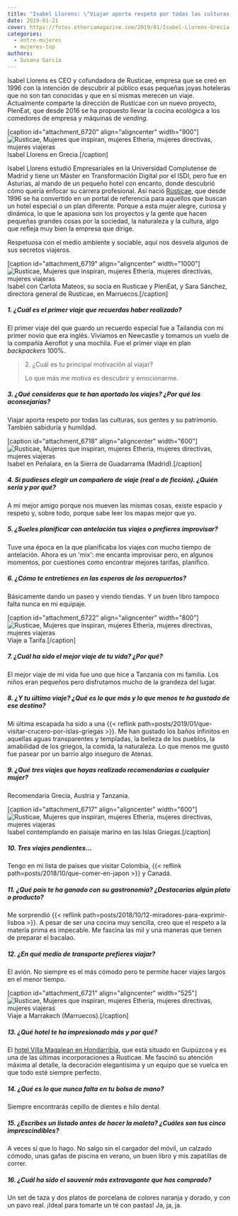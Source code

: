 ```yaml
---
title: "Isabel Llorens: \"Viajar aporta respeto por todas las culturas, sus gentes y su patrimonio\""
date: 2019-01-21
cover: https://fotos.etheriamagazine.com/2019/01/Isabel-Llorens-Grecia.jpg
categories: 
  - entre-mujeres
  - mujeres-top
authors: 
  - Susana García
---
```


Isabel Llorens es CEO y cofundadora de Rusticae, empresa que se creó en 1996 con la intención de descubrir al público esas pequeñas joyas hoteleras que no son tan conocidas y que en sí mismas merecen un viaje. Actualmente comparte la dirección de Rusticae con un nuevo proyecto, PlenEat, que desde 2016 se ha propuesto llevar la cocina ecológica a los comedores de empresa y máquinas de _vending_.

\[caption id="attachment\_6720" align="aligncenter" width="900"\]![Rusticae, Mujeres que inspiran, mujeres Etheria, mujeres directivas, mujeres viajeras](https://fotos.etheriamagazine.com/2019/01/Isabel-Llorens-Grecia.jpg "Isabel Llorens en Grecia.") Isabel Llorens en Grecia.\[/caption\]

Isabel Llorens estudió Empresariales en la Universidad Complutense de Madrid y tiene un Máster en Transformación Digital por el ISDI, pero fue en Asturias, al mando de un pequeño hotel con encanto, donde descubrió cómo quería enfocar su carrera profesional. Así nació [Rusticae](https://www.rusticae.es), que desde 1996 se ha convertido en un portal de referencia para aquellos que buscan un hotel especial o un plan diferente. Porque a esta mujer alegre, curiosa y dinámica, lo que le apasiona son los proyectos y la gente que hacen pequeñas grandes cosas por la sociedad, la naturaleza y la cultura, algo que refleja muy bien la empresa que dirige.

Respetuosa con el medio ambiente y sociable, aquí nos desvela algunos de sus secretos viajeros.

\[caption id="attachment\_6719" align="aligncenter" width="1000"\]![Rusticae, Mujeres que inspiran, mujeres Etheria, mujeres directivas, mujeres viajeras](https://fotos.etheriamagazine.com/2019/01/Isabel-Llorens-equipo-Rusticae.jpg "Isabel con Carlota Mateos, su socia en Rusticae y Pleneat, y Sara Sánchez, directora general de Rusticae, en Marruecos.") Isabel con Carlota Mateos, su socia en Rusticae y PlenEat, y Sara Sánchez, directora general de Rusticae, en Marruecos.\[/caption\]

##### 1\. ¿Cuál es el primer viaje que recuerdas haber realizado?

El primer viaje del que guardo un recuerdo especial fue a Tailandia con mi primer novio que era inglés. Vivíamos en Newcastle y tomamos un vuelo de la compañía Aeroflot y una mochila. Fue el primer viaje en plan _backpackers_ 100%.

> 2\. ¿Cuál es tu principal motivación al viajar?
> 
> Lo que más me motiva es descubrir y emocionarme.

##### 3\. ¿Qué consideras que te han aportado los viajes? ¿Por qué los aconsejarías?

Viajar aporta respeto por todas las culturas, sus gentes y su patrimonio. También sabiduría y humildad.

\[caption id="attachment\_6718" align="aligncenter" width="600"\]![Rusticae, Mujeres que inspiran, mujeres Etheria, mujeres directivas, mujeres viajeras](https://fotos.etheriamagazine.com/2019/01/Isabel-llorens-Cumbre-de-Peñalara.jpg "Isabel en Peñalara, en la Sierra de Guadarrama (Madrid).") Isabel en Peñalara, en la Sierra de Guadarrama (Madrid).\[/caption\]

##### 4\. Si pudieses elegir un compañero de viaje (real o de ficción). ¿Quién sería y por qué?

A mi mejor amigo porque nos mueven las mismas cosas, existe espacio y respeto y, sobre todo, porque sabe leer los mapas mejor que yo.

##### 5\. ¿Sueles planificar con antelación tus viajes o prefieres improvisar?

Tuve una época en la que planificaba los viajes con mucho tiempo de antelación. Ahora es un 'mix': me encanta improvisar pero, en algunos momentos, por cuestiones como encontrar mejores tarifas, planifico.

##### 6\. ¿Cómo te entretienes en las esperas de los aeropuertos?

Básicamente dando un paseo y viendo tiendas. Y un buen libro tampoco falta nunca en mi equipaje.

\[caption id="attachment\_6722" align="aligncenter" width="800"\]![Rusticae, Mujeres que inspiran, mujeres Etheria, mujeres directivas, mujeres viajeras](https://fotos.etheriamagazine.com/2019/01/Isabel-Llorens-Tarifa.jpg "Viaje a Tarifa.") Viaje a Tarifa.\[/caption\]

##### 7\. ¿Cuál ha sido el mejor viaje de tu vida? ¿Por qué?

El mejor viaje de mi vida fue uno que hice a Tanzania con mi familia. Los niños eran pequeños pero disfrutamos mucho de la grandeza del lugar.

##### 8\. ¿Y tu último viaje? ¿Qué es lo que más y lo que menos te ha gustado de ese destino?

Mi última escapada ha sido a una {{< reflink path=posts/2019/01/que-visitar-crucero-por-islas-griegas >}}. Me han gustado los baños infinitos en aquellas aguas transparentes y templadas, la belleza de los pueblos, la amabilidad de los griegos, la comida, la naturaleza. Lo que menos me gustó fue pasear por un barrio algo inseguro de Atenas.

##### 9\. ¿Qué tres viajes que hayas realizado recomendarías a cualquier mujer?

Recomendaría Grecia, Austria y Tanzania.

\[caption id="attachment\_6717" align="aligncenter" width="600"\]![Rusticae, Mujeres que inspiran, mujeres Etheria, mujeres directivas, mujeres viajeras](https://fotos.etheriamagazine.com/2019/01/Isabe-Llorens-Islas-griegas.jpg "Isabel contemplando en paisaje marino en las Islas Griegas.") Isabel contemplando en paisaje marino en las Islas Griegas.\[/caption\]

##### 10\. Tres viajes pendientes…

Tengo en mi lista de países que visitar Colombia, {{< reflink path=posts/2018/10/que-comer-en-japon >}} y Canadá.

##### 11\. ¿Qué país te ha ganado con su gastronomía? ¿Destacarías algún plato o producto?

Me sorprendió {{< reflink path=posts/2018/10/12-miradores-para-exprimir-lisboa >}}. A pesar de ser una cocina muy sencilla, creo que el respeto a la materia prima es impecable. Me fascina las mil y una maneras que tienen de preparar el bacalao.

##### 12\. ¿En qué medio de transporte prefieres viajar?

El avión. No siempre es el más cómodo pero te permite hacer viajes largos en el menor tiempo.

\[caption id="attachment\_6721" align="aligncenter" width="525"\]![Rusticae, Mujeres que inspiran, mujeres Etheria, mujeres directivas, mujeres viajeras](https://fotos.etheriamagazine.com/2019/01/Isabel-Llorens-Marrakech.jpg "Viaje a Marrakech (Marruecos).") Viaje a Marrakech (Marruecos).\[/caption\]

##### 13\. ¿Qué hotel te ha impresionado más y por qué?

El [hotel Villa Magalean en Hondarribia](https://www.villamagalean.com/es/), que está situado en Guipúzcoa y es una de las últimas incorporaciones a Rusticae. Me fascinó su atención máxima al detalle, la decoración elegantísima y un equipo que se vuelca en que todo esté siempre perfecto.

##### 14\. ¿Qué es lo que nunca falta en tu bolsa de mano?

Siempre encontrarás cepillo de dientes e hilo dental.

##### 15\. ¿Escribes un listado antes de hacer la maleta? ¿Cuáles son tus cinco imprescindibles?

A veces sí que lo hago. No salgo sin el cargador del móvil, un calzado cómodo, unas gafas de piscina en verano, un buen libro y mis zapatillas de correr.

##### 16\. ¿Cuál ha sido el souvenir más extravagante que has comprado?

Un set de taza y dos platos de porcelana de colores naranja y dorado, y con un pavo real. ¡Ideal para tomarte un té con pastas! Ja, ja, ja.
